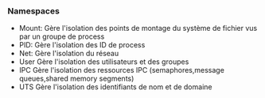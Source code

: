 ### Namespaces

* Mount: Gère l'isolation des points de montage du système de fichier vus par un groupe de process
* PID: Gère l'isolation des ID de process
* Net: Gère l'isolation du réseau
* User Gère l'isolation des utilisateurs et des groupes
* IPC Gère l'isolation des ressources IPC (semaphores,message queues,shared memory segments)
* UTS Gère l'isolation des identifiants de nom et de domaine
